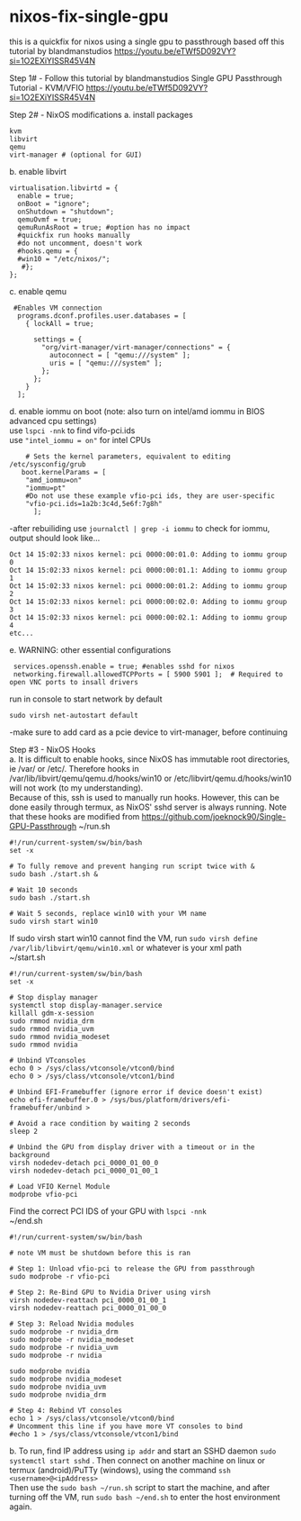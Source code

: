 # nixos-fix-single-gpu
this is a quickfix for nixos using a single gpu to passthrough based off this tutorial by blandmanstudios
https://youtu.be/eTWf5D092VY?si=1O2EXiYISSR45V4N

Step 1# - Follow this tutorial by blandmanstudios
Single GPU Passthrough Tutorial - KVM/VFIO
https://youtu.be/eTWf5D092VY?si=1O2EXiYISSR45V4N

Step 2# - NixOS modifications
a. install packages
```
kvm 
libvirt
qemu
virt-manager # (optional for GUI)
```
b. enable libvirt  
```
virtualisation.libvirtd = {
  enable = true;
  onBoot = "ignore";
  onShutdown = "shutdown";
  qemuOvmf = true;
  qemuRunAsRoot = true; #option has no impact 
  #quickfix run hooks manually
  #do not uncomment, doesn't work 
  #hooks.qemu = {   
  #win10 = "/etc/nixos/";
   #};
};
``` 

c. enable qemu  
```
 #Enables VM connection
  programs.dconf.profiles.user.databases = [
    { lockAll = true;

      settings = {
        "org/virt-manager/virt-manager/connections" = {
          autoconnect = [ "qemu:///system" ];
          uris = [ "qemu:///system" ];
        };
      };
    }
  ];
```
d. enable iommu on boot (note: also turn on intel/amd iommu in BIOS advanced cpu settings)  
use `lspci -nnk` to find vifo-pci.ids  
use `"intel_iommu = on"` for intel CPUs 
```
    # Sets the kernel parameters, equivalent to editing /etc/sysconfig/grub 
   boot.kernelParams = [
    "amd_iommu=on"
    "iommu=pt"
    #Do not use these example vfio-pci ids, they are user-specific 
    "vfio-pci.ids=1a2b:3c4d,5e6f:7g8h"
      ];

```
-after rebuiliding use `journalctl | grep -i iommu` to check for iommu, output should look like...
```
Oct 14 15:02:33 nixos kernel: pci 0000:00:01.0: Adding to iommu group 0
Oct 14 15:02:33 nixos kernel: pci 0000:00:01.1: Adding to iommu group 1
Oct 14 15:02:33 nixos kernel: pci 0000:00:01.2: Adding to iommu group 2
Oct 14 15:02:33 nixos kernel: pci 0000:00:02.0: Adding to iommu group 3
Oct 14 15:02:33 nixos kernel: pci 0000:00:02.1: Adding to iommu group 4
etc...
```

e. WARNING: other essential configurations  
```
 services.openssh.enable = true; #enables sshd for nixos
 networking.firewall.allowedTCPPorts = [ 5900 5901 ];  # Required to open VNC ports to insall drivers
```
run in console to start network by default
```
sudo virsh net-autostart default
```

-make sure to add card as a pcie device to virt-manager, before continuing 

Step #3 - NixOS Hooks  
a. It is difficult to enable hooks, since NixOS has immutable root directories, ie /var/ or /etc/. Therefore hooks in /var/lib/libvirt/qemu/qemu.d/hooks/win10 or /etc/libvirt/qemu.d/hooks/win10 will not work (to my understanding).   
Because of this, ssh is used to manually run hooks. However, this can be done easily through termux, as NixOS' sshd server is always running. Note that these hooks are modified from https://github.com/joeknock90/Single-GPU-Passthrough
~/run.sh
```
#!/run/current-system/sw/bin/bash
set -x 

# To fully remove and prevent hanging run script twice with & 
sudo bash ./start.sh &

# Wait 10 seconds
sudo bash ./start.sh

# Wait 5 seconds, replace win10 with your VM name
sudo virsh start win10
```
If sudo virsh start win10 cannot find the VM, run `sudo virsh define /var/lib/libvirt/qemu/win10.xml` or whatever is your xml path        
~/start.sh  
```              
#!/run/current-system/sw/bin/bash
set -x

# Stop display manager
systemctl stop display-manager.service
killall gdm-x-session 
sudo rmmod nvidia_drm 
sudo rmmod nvidia_uvm 
sudo rmmod nvidia_modeset
sudo rmmod nvidia 

# Unbind VTconsoles
echo 0 > /sys/class/vtconsole/vtcon0/bind
echo 0 > /sys/class/vtconsole/vtcon1/bind

# Unbind EFI-Framebuffer (ignore error if device doesn't exist)
echo efi-framebuffer.0 > /sys/bus/platform/drivers/efi-framebuffer/unbind >

# Avoid a race condition by waiting 2 seconds
sleep 2

# Unbind the GPU from display driver with a timeout or in the background
virsh nodedev-detach pci_0000_01_00_0 
virsh nodedev-detach pci_0000_01_00_1 

# Load VFIO Kernel Module  
modprobe vfio-pci
```
Find the correct PCI IDS of your GPU with `lspci -nnk`   
~/end.sh
```
#!/run/current-system/sw/bin/bash

# note VM must be shutdown before this is ran

# Step 1: Unload vfio-pci to release the GPU from passthrough
sudo modprobe -r vfio-pci 

# Step 2: Re-Bind GPU to Nvidia Driver using virsh
virsh nodedev-reattach pci_0000_01_00_1
virsh nodedev-reattach pci_0000_01_00_0

# Step 3: Reload Nvidia modules
sudo modprobe -r nvidia_drm
sudo modprobe -r nvidia_modeset
sudo modprobe -r nvidia_uvm
sudo modprobe -r nvidia

sudo modprobe nvidia
sudo modprobe nvidia_modeset
sudo modprobe nvidia_uvm
sudo modprobe nvidia_drm

# Step 4: Rebind VT consoles
echo 1 > /sys/class/vtconsole/vtcon0/bind
# Uncomment this line if you have more VT consoles to bind
#echo 1 > /sys/class/vtconsole/vtcon1/bind
```
b. To run, find IP address using `ip addr` and start an SSHD daemon `sudo systemctl start sshd` . Then connect on another machine on linux or termux (android)/PuTTy (windows), using the command `ssh <username>@<ipAddress> `   
Then use the `sudo bash ~/run.sh` script to start the machine, and after turning off the VM, run `sudo bash ~/end.sh` to enter the host environment again. 




















